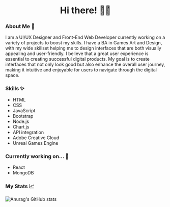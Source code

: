 <h1 align="center">
  Hi there! 👨‍💻
</h1>

### About Me 👋
I am a UI/UX Designer and Front-End Web Developer currently working on a variety of projects to boost my skills. I have a BA in Games Art and Design, with my wide skillset helping me to design interfaces that are both visually appealing and user-friendly. I believe that a great user experience is essential to creating successful digital products. My goal is to create interfaces that not only look good but also enhance the overall user journey, making it intuitive and enjoyable for users to navigate through the digital space.

### Skills ✨
- HTML
- CSS
- JavaScript
- Bootstrap
- Node.js
- Chart.js
- API integration
- Adobe Creative Cloud
- Unreal Games Engine

### Currently working on... 🎯
- React
- MongoDB

### My Stats 📈
![Anurag's GitHub stats](https://github-readme-stats.vercel.app/api?username=kaiwright&show_icons=true&theme=tokyonight&rank_icon=github)




